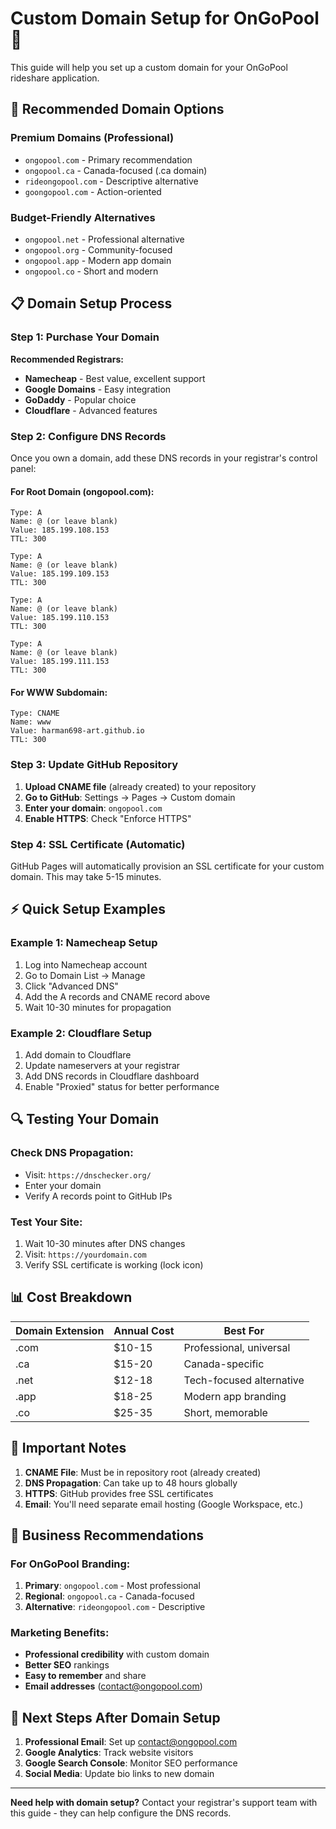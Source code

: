 # Custom Domain Setup for OnGoPool 🚗

This guide will help you set up a custom domain for your OnGoPool rideshare application.

## 🎯 Recommended Domain Options

### Premium Domains (Professional)
- `ongopool.com` - Primary recommendation
- `ongopool.ca` - Canada-focused (.ca domain)
- `rideongopool.com` - Descriptive alternative
- `goongopool.com` - Action-oriented

### Budget-Friendly Alternatives
- `ongopool.net` - Professional alternative
- `ongopool.org` - Community-focused
- `ongopool.app` - Modern app domain
- `ongopool.co` - Short and modern

## 📋 Domain Setup Process

### Step 1: Purchase Your Domain
**Recommended Registrars:**
- **Namecheap** - Best value, excellent support
- **Google Domains** - Easy integration
- **GoDaddy** - Popular choice
- **Cloudflare** - Advanced features

### Step 2: Configure DNS Records
Once you own a domain, add these DNS records in your registrar's control panel:

#### For Root Domain (ongopool.com):
```
Type: A
Name: @ (or leave blank)
Value: 185.199.108.153
TTL: 300

Type: A  
Name: @ (or leave blank)
Value: 185.199.109.153
TTL: 300

Type: A
Name: @ (or leave blank) 
Value: 185.199.110.153
TTL: 300

Type: A
Name: @ (or leave blank)
Value: 185.199.111.153
TTL: 300
```

#### For WWW Subdomain:
```
Type: CNAME
Name: www
Value: harman698-art.github.io
TTL: 300
```

### Step 3: Update GitHub Repository
1. **Upload CNAME file** (already created) to your repository
2. **Go to GitHub**: Settings → Pages → Custom domain
3. **Enter your domain**: `ongopool.com`
4. **Enable HTTPS**: Check "Enforce HTTPS"

### Step 4: SSL Certificate (Automatic)
GitHub Pages will automatically provision an SSL certificate for your custom domain. This may take 5-15 minutes.

## ⚡ Quick Setup Examples

### Example 1: Namecheap Setup
1. Log into Namecheap account
2. Go to Domain List → Manage
3. Click "Advanced DNS"
4. Add the A records and CNAME record above
5. Wait 10-30 minutes for propagation

### Example 2: Cloudflare Setup  
1. Add domain to Cloudflare
2. Update nameservers at your registrar
3. Add DNS records in Cloudflare dashboard
4. Enable "Proxied" status for better performance

## 🔍 Testing Your Domain

### Check DNS Propagation:
- Visit: `https://dnschecker.org/`
- Enter your domain
- Verify A records point to GitHub IPs

### Test Your Site:
1. Wait 10-30 minutes after DNS changes
2. Visit: `https://yourdomain.com`
3. Verify SSL certificate is working (lock icon)

## 📊 Cost Breakdown

| Domain Extension | Annual Cost | Best For |
|-----------------|-------------|----------|
| .com | $10-15 | Professional, universal |
| .ca | $15-20 | Canada-specific |
| .net | $12-18 | Tech-focused alternative |
| .app | $18-25 | Modern app branding |
| .co | $25-35 | Short, memorable |

## 🚨 Important Notes

1. **CNAME File**: Must be in repository root (already created)
2. **DNS Propagation**: Can take up to 48 hours globally
3. **HTTPS**: GitHub provides free SSL certificates
4. **Email**: You'll need separate email hosting (Google Workspace, etc.)

## 🎯 Business Recommendations

### For OnGoPool Branding:
1. **Primary**: `ongopool.com` - Most professional
2. **Regional**: `ongopool.ca` - Canada-focused
3. **Alternative**: `rideongopool.com` - Descriptive

### Marketing Benefits:
- **Professional credibility** with custom domain
- **Better SEO** rankings
- **Easy to remember** and share
- **Email addresses** (contact@ongopool.com)

## 📧 Next Steps After Domain Setup

1. **Professional Email**: Set up contact@ongopool.com
2. **Google Analytics**: Track website visitors
3. **Google Search Console**: Monitor SEO performance  
4. **Social Media**: Update bio links to new domain

---

**Need help with domain setup?** Contact your registrar's support team with this guide - they can help configure the DNS records.